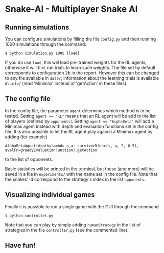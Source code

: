 # Snake-AI - Multiplayer Snake AI

## Running simulations
You can configure simulations by filling the file `config.py` and then running 1000 simulations through the command:
```
$ python simulation.py 1000 [load] 
```
If you do use `load`, this will load pre-trained weights for the RL agents, otherwise it will first run trials to learn
such weights. The file set by default corresponds to configuration 2b in the report. However this can be changed to any file
available in `data/`; information about the learning trials is available in `info/` (read 'Minimax' instead of 'getAction' in 
these files). 

## The config file
In the config file, the parameter `agent` determines which method is to be tested. Setting `agent == "RL"` means that an RL
agent will be add to the list of players (defined by `opponents`). Setting `agent == "AlphaBeta"` will add a Minimax agent instead
with depth and evaluation functions set in the config file. It is also possible to let the RL agent play against a Minimax agent by
adding (for example)
```
AlphaBetaAgent(depth=lambda s,a: survivorDfunc(s, a, 2, 0.5), evalFn=greedyEvaluationFunction).getAction
```
to the list of opponents.

Basic statistics will be printed in the terminal, but these (and more) will be saved in a file in `experiments/` with the name
set in the config file. Note that the snakes' id correspond to the strategy's index in the list `opponents`.

## Visualizing individual games
Finally it is possible to run a single game with the GUI through the command 
```
$ python controller.py
```
Note that you can play by simply adding `humanStrategy` in the list of strategies in the file `controller.py` (see the commented line).


## Have fun!
